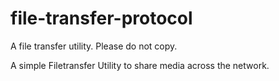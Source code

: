 # file-transfer-protocol
A file transfer utility. Please do not copy.


A simple Filetransfer Utility to share media across the network.

